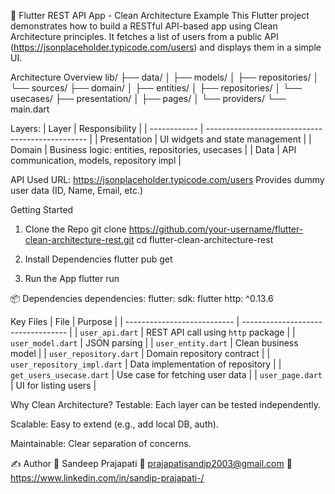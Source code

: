📱 Flutter REST API App - Clean Architecture Example
This Flutter project demonstrates how to build a RESTful API-based app using Clean Architecture principles.
It fetches a list of users from a public API (https://jsonplaceholder.typicode.com/users) and displays them in a simple UI.

Architecture Overview
lib/
├── data/
│   ├── models/
│   ├── repositories/
│   └── sources/
├── domain/
│   ├── entities/
│   ├── repositories/
│   └── usecases/
├── presentation/
│   ├── pages/
│   └── providers/
└── main.dart

 Layers:
| Layer        | Responsibility                                   |
| ------------ | ------------------------------------------------ |
| Presentation | UI widgets and state management                  |
| Domain       | Business logic: entities, repositories, usecases |
| Data         | API communication, models, repository impl       |

 API Used
URL: https://jsonplaceholder.typicode.com/users
Provides dummy user data (ID, Name, Email, etc.)

Getting Started
1. Clone the Repo
git clone https://github.com/your-username/flutter-clean-architecture-rest.git
cd flutter-clean-architecture-rest

2. Install Dependencies
flutter pub get

3. Run the App
flutter run


📦 Dependencies
dependencies:
  flutter:
    sdk: flutter
  http: ^0.13.6

Key Files
| File                        | Purpose                            |
| --------------------------- | ---------------------------------- |
| `user_api.dart`             | REST API call using `http` package |
| `user_model.dart`           | JSON parsing                       |
| `user_entity.dart`          | Clean business model               |
| `user_repository.dart`      | Domain repository contract         |
| `user_repository_impl.dart` | Data implementation of repository  |
| `get_users_usecase.dart`    | Use case for fetching user data    |
| `user_page.dart`            | UI for listing users               |


Why Clean Architecture?
Testable: Each layer can be tested independently.

Scalable: Easy to extend (e.g., add local DB, auth).

Maintainable: Clear separation of concerns.

✍️ Author
👤 Sandeep Prajapati
📧 prajapatisandip2003@gmail.com
🔗 https://www.linkedin.com/in/sandip-prajapati-/
